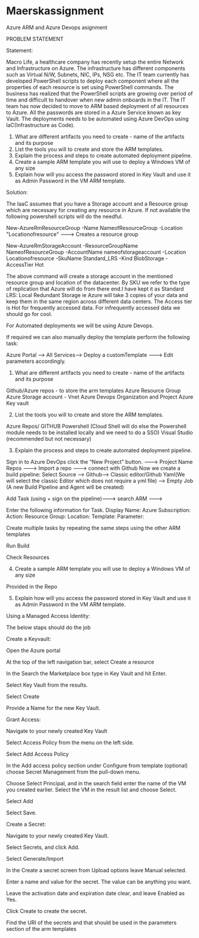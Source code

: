 # Maerskassignment
Azure ARM and Azure Devops asignment


PROBLEM STATEMENT

Statement:

Macro Life, a healthcare company has recently setup the entire Network and Infrastructure on Azure.
The infrastructure has different components such as Virtual N/W, Subnets, NIC, IPs, NSG etc.
The IT team currently has developed PowerShell scripts to deploy each component where all the
properties of each resource is set using PowerShell commands.
The business has realized that the PowerShell scripts are growing over period of time and difficult to
handover when new admin onboards in the IT.
The IT team has now decided to move to ARM based deployment of all resources to Azure.
All the passwords are stored in a Azure Service known as key Vault. The deployments needs to be
automated using Azure DevOps using IaC(Infrastructure as Code).
1) What are different artifacts you need to create - name of the artifacts and its purpose
2) List the tools you will to create and store the ARM templates.
3) Explain the process and steps to create automated deployment pipeline.
4) Create a sample ARM template you will use to deploy a Windows VM of any size
5) Explain how will you access the password stored in Key Vault and use it as Admin Password in the VM
ARM template.



Solution:

The IaaC assumes that you have a Storage account and a Resource group  which are necessary for creating any resource in Azure.  If not available the following powershell scripts will do the needful.

 New-AzureRmResourceGroup -Name NameofResourceGroup -Location "Locationofresource" ---> Creates a resource group

New-AzureRmStorageAccount -ResourceGroupName  NameofResourceGroup   -AccountName nameofstorageaccount -Location  Locationofresource  -SkuName Standard_LRS -Kind BlobStorage -AccessTier Hot

The above command will create a storage account in the mentioned resource group and location of the datacenter. By SKU we refer to the type of replication that Azure will do from there end.I have kept it as Standard LRS: Local Redundant Storage ie Azure will take 3 copies of your data and keep them in the same region across different data centers. The Access tier is Hot for frequently accessed data. For infrequently accessed data we should go for cool.

For Automated deployments we will be using Azure Devops.

If required we can also manually deploy the template perform the following task:

Azure Portal --> All Services--> Deploy a customTemplate ---> Edit parameters accordingly.


1) What are different artifacts you need to create - name of the artifacts and its purpose

Github/Azure repos - to store the arm templates
Azure Resource Group
Azure Storage account -
Vnet 
Azure Devops Organization and Project
Azure Key vault 

2) List the tools you will to create and store the ARM templates.

Azure Repos/ GITHUB 
Powershell (Cloud Shell will do else the Powershell module needs to be installed locally and we need to do a SSO)
Visual Studio (recommended but not necessary)

3) Explain the process and steps to create automated deployment pipeline.

Sign in to Azure DevOps 
click the “New Project” button. ---> Project Name
Repos ---> Import a repo ---> connect with Github
Now we create a build pipeline:
Select Source --> Github--> Classic editor/Github Yaml(We will select the classic Editor which does not require a yml file) --> Empty Job (A new Build Pipeline and Agent will be created)

Add Task (using + sign on the pipeline)---> search ARM ---> 

Enter the following information for Task.
Display Name: 
Azure Subscription: 
Action: 
Resource Group: 
Location: 
Template: 
Parameter:

Create multiple tasks by repeating the same steps using the other ARM templates

Run Build 

Check Resources

4) Create a sample ARM template you will use to deploy a Windows VM of any size

Provided in the Repo

5) Explain how will you access the password stored in Key Vault and use it as Admin Password in the VM
ARM template.

Using a Managed Access Identity: 

The below staps should do the job


Create a Keyvault:

Open the Azure portal

At the top of the left navigation bar, select Create a resource

In the Search the Marketplace box type in Key Vault and hit Enter.  

Select Key Vault from the results.

Select Create

Provide a Name for the new Key Vault.

Grant Access:

Navigate to your newly created Key Vault

Select Access Policy from the menu on the left side.

Select Add Access Policy

In the Add access policy section under Configure from template (optional) choose Secret Management from the pull-down menu.

Choose Select Principal, and in the search field enter the name of the VM you created earlier.  Select the VM in the result list and choose Select.

Select Add

Select Save.

Create a Secret:

Navigate to your newly created Key Vault.

Select Secrets, and click Add.

Select Generate/Import

In the Create a secret screen from Upload options leave Manual selected.

Enter a name and value for the secret.  The value can be anything you want. 

Leave the activation date and expiration date clear, and leave Enabled as Yes. 

Click Create to create the secret.

Find the URI of the secrets and that should be used in the parameters section of the arm templates
